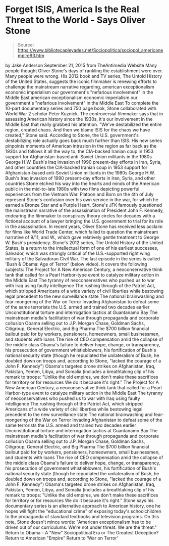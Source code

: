 # Forget ISIS, America Is the Real Threat to the World - Says Oliver Stone

> Source: https://www.bibliotecapleyades.net/Sociopolitica/sociopol_americanempire93.htm

by Jake Anderson September 21, 2015
from TheAntimedia Website
Many people thought Oliver Stone's days of rankling the establishment were over.
Many people were wrong.
His 2012 book and TV series, The Untold History of the United States, suggests the iconic filmmaker is renewing efforts to challenge the mainstream narrative regarding,
american exceptionalism economic imperialism our government's "nefarious involvement" in the Middle East
american exceptionalism
economic imperialism
our government's "nefarious involvement" in the Middle East
To complete the 10-part documentary series and 750 page book, Stone collaborated with World War 2 scholar Peter Kuznick.
The controversial filmmaker says that in assessing American history since the 1930s, it's our involvement in the Middle East that really grabbed his attention.
"We've destabilized the entire region, created chaos. And then we blame ISIS for the chaos we have created," Stone said.
According to Stone, the U.S. government's destabilizing role actually goes back much further than ISIS.
His new series pinpoints moments of American intrusion in the region as far back as the 1930s and follows it all the way to,
the CIA-backed Iranian coup in 1953 support for Afghanistan-based anti-Soviet Union militants in the 1980s George H.W. Bush's Iraq invasion of 1990 present-day efforts in Iran, Syria, and other countries
the CIA-backed Iranian coup in 1953
support for Afghanistan-based
anti-Soviet Union militants in the 1980s
George H.W. Bush's Iraq invasion of 1990
present-day efforts in Iran, Syria, and other countries
Stone etched his way into the hearts and minds of the American public in the mid-to-late 1980s with two films depicting powerful experiences from the Vietnam War.
Platoon and Born on the 4th of July represent Stone's confusion over his own service in the war, for which he earned a Bronze Star and a Purple Heart.
Stone's JFK famously questioned the mainstream narrative of the assassination of President John F. Kennedy, endearing the filmmaker to conspiracy theory circles for decades with a fictional account of a lawyer bringing the U.S. government to trial for its role in the assassination.
In recent years, Oliver Stone has received less acclaim for films like World Trade Center, which failed to question the mainstream narrative of 9/11, and W., which gave relatively gentle treatment to George W. Bush's presidency.
Stone's 2012 series, The Untold History of the United States, is a return to the intellectual form of one of his earliest successes, Salvador, which was strongly critical of the U.S.-supported right wing military of the Salvadoran Civil War.
The last episode in the series is called 'Bush & Obama: Age of Terror' (below video).
It covers the following subjects:
The Project for A New American Century, a neoconservative think tank that called for a Pearl Harbor-type event to catalyze military action in the Middle East The tyranny of neoconservatives who pushed us to war with Iraq using faulty intelligence The rushing through of the Patriot Act, which stripped Americans of a wide variety of civil liberties while bestowing legal precedent to the new surveillance state The national brainwashing and fear-mongering of the War on Terror Invading Afghanistan to defeat some of the same terrorists the U.S. armed and trained two decades earlier Unconstitutional torture and interrogation tactics at Guantanamo Bay The mainstream media's facilitation of war through propaganda and corporate collusion Obama selling out to J.P. Morgan Chase, Goldman Sachs, Citigroup, General Electric, and Big Pharma The $700 billion financial bailout paid for by workers, pensioners, homeowners, small businessmen, and students with loans The rise of CEO compensation amid the collapse of the middle class Obama's failure to deliver hope, change, or transparency, his prosecution of government whistleblowers, his fortification of Bush's national security state (though he repudiated the unilateralism of Bush, he doubled down on troops and, according to Stone, "lacked the courage of a John F. Kennedy") Obama's targeted drone strikes on Afghanistan, Iraq, Pakistan, Yemen, Libya, and Somalia (includes a breathtaking clip of his remark to troops: "Unlike the old empires, we don't make these sacrifices for territory or for resources We do it because it's right."
The Project for A New American Century, a neoconservative think tank that called for a Pearl Harbor-type event to catalyze military action in the Middle East
The tyranny of neoconservatives who pushed us to war with Iraq using faulty intelligence
The rushing through of the Patriot Act, which stripped Americans of a wide variety of civil liberties while bestowing legal precedent to the new surveillance state
The national brainwashing and fear-mongering of the War on Terror
Invading Afghanistan to defeat some of the same terrorists the U.S. armed and trained two decades earlier
Unconstitutional torture and interrogation tactics at Guantanamo Bay
The mainstream media's facilitation of war through propaganda and corporate collusion
Obama selling out to J.P. Morgan Chase, Goldman Sachs, Citigroup, General Electric, and Big Pharma
The $700 billion financial bailout paid for by workers, pensioners, homeowners, small businessmen, and students with loans
The rise of CEO compensation amid the collapse of the middle class
Obama's failure to deliver hope, change, or transparency, his prosecution of government whistleblowers, his fortification of Bush's national security state (though he repudiated the unilateralism of Bush, he doubled down on troops and, according to Stone,
"lacked the courage of a John F. Kennedy")
Obama's targeted drone strikes on Afghanistan, Iraq, Pakistan, Yemen, Libya, and Somalia (includes a breathtaking clip of his remark to troops:
"Unlike the old empires, we don't make these sacrifices for territory or for resources We do it because it's right."
Stone says his documentary series is an alternative approach to American history, one he hopes will fight the "educational crime" of exposing today's schoolchildren to the propaganda of standard textbooks and television programs.
On this note, Stone doesn't mince words:
"American exceptionalism has to be driven out of our curriculums. We're not under threat. We are the threat."
Return to Obama - A "New" Sociopolitical Era or The Greatest Deception?
Return to American "Empire"
Return to 'War on Terror'
